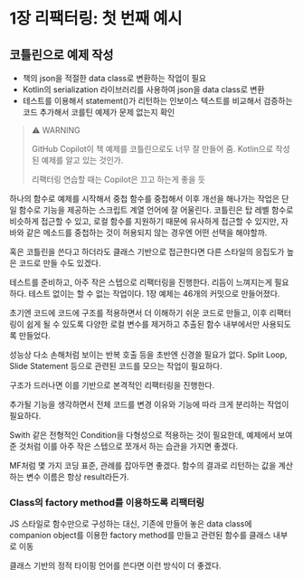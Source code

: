 # 1장 리팩터링: 첫 번째 예시

## 코틀린으로 예제 작성

- 책의 json을 적절한 data class로 변환하는 작업이 필요
- Kotlin의 serialization 라이브러리를 사용하여 json을 data class로 변환
- 테스트를 이용해서 statement()가 리턴하는 인보이스 텍스트를 비교해서 검증하는 코드 추가해서 코를틴 예제가 문제 없는지 확인

> ⚠️ WARNING 
> 
> GitHub Copilot이 책 예제를 코틀린으로도 너무 잘 만들어 줌. 
> Kotlin으로 작성된 예제를 알고 있는 것인가.
> 
> 리팩터링 연습할 때는 Copilot은 끄고 하는게 좋을 듯

하나의 함수로 예제를 시작해서 중첩 함수를 중첩해서 이후 개선을 해나가는 작업은 단일 함수로 기능을 제공하는 스크립트 계열 언어에 잘 어울린다. 
코틀린은 탑 레벨 함수로 비슷하게 접근할 수 있고, 로컬 함수를 지원하기 때문에 유사하게 접근할 수 있지만, 자바와 같은 메소드를 중첩하는 것이 허용되지 않는 
경우엔 어떤 선택을 해야할까. 

혹은 코틀린을 쓴다고 하더라도 클래스 기반으로 접근한다면 다른 스타일의 응집도가 높은 코드로 만들 수도 있겠다. 

테스트를 준비하고, 아주 작은 스텝으로 리팩터링을 진행한다. 
리듬이 느껴지는게 필요하다. 테스트 없이는 할 수 없는 작업이다.
1장 예제는 46개의 커밋으로 만들어졌다. 

초기엔 코드에 코드에 구조를 적용하면서 더 이해하기 쉬운 코드로 만들고, 이후 리팩터링이 쉽게 될 수 있도록
다양한 로컬 변수를 제거하고 추출된 함수 내부에서만 사용되도록 만들었다.

성능상 다소 손해처럼 보이는 반복 호출 등을 초반엔 신경쓸 필요가 없다.
Split Loop, Slide Statement 등으로 관련된 코드를 모으는 작업이 필요하다. 

구조가 드러나면 이를 기반으로 본격적인 리팩터링을 진행한다.

추가될 기능을 생각하면서 전체 코드를 변경 이유와 기능에 따라 크게 분리하는 작업이 필요하다.

Swith 같은 전형적인 Condition을 다형성으로 적용하는 것이 필요한데, 예제에서 보여준 것처럼 이를 아주 작은 스텝으로 쪼개서 하는 습관을 가지면 좋겠다. 

MF처럼 몇 가지 코딩 표준, 관례를 잡아두면 좋겠다. 함수의 결과로 리턴하는 값을 계산하는 변수 이름은 항상 result라든가.

### Class의 factory method를 이용하도록 리팩터링

JS 스타일로 함수만으로 구성하는 대신, 기존에 만들어 놓은 data class에 companion object를 이용한 factory method를 만들고 관련된 함수를 
클래스 내부로 이동

클래스 기반의 정적 타이핑 언어를 쓴다면 이런 방식이 더 좋겠다.
